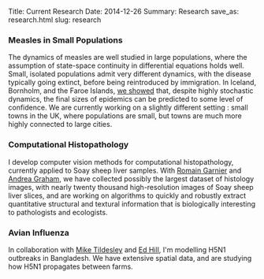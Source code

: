 Title: Current Research
Date: 2014-12-26
Summary: Research
save_as: research.html
slug: research



### Measles in Small Populations

The dynamics of measles are well studied in large populations, where the assumption of state-space continuity in differential equations holds well. Small, isolated populations admit very different dynamics, with the disease typically going extinct, before being reintroduced by immigration. In Iceland, Bornholm, and the Faroe Islands, [we showed](http://rsif.royalsocietypublishing.org/content/12/102/20141125.full-text.pdf) that, despite highly stochastic dynamics, the final sizes of epidemics can be predicted to some level of confidence. We are currently working on a slightly different setting : small towns in the UK, where populations are small, but towns are much more highly connected to large cities.


### Computational Histopathology

I develop computer vision methods for computational histopathology, currently applied to Soay sheep liver samples. With [Romain Garnier](https://sites.google.com/site/immunoecologist/) and [Andrea Graham](http://www.princeton.edu/~algraham/people_agraham.htm), we have collected possibly the largest dataset of histology images, with nearly twenty thousand high-resolution images of Soay sheep liver slices, and are working on algorithms to quickly and robustly extract quantitative structural and textural information that is biologically interesting to pathologists and ecologists.



### Avian Influenza

In collaboration with [Mike Tildesley](http://www.nottingham.ac.uk/vet/people/michael.tildesley) and [Ed Hill](http://www2.warwick.ac.uk/fac/cross_fac/complexity/people/students/dtc/students2012/hill), I'm modelling H5N1 outbreaks in Bangladesh. We have extensive spatial data, and are studying how H5N1 propagates between farms.
